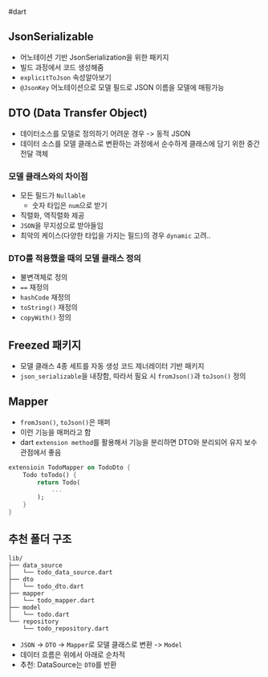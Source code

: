 #dart 

## JsonSerializable
- 어노테이션 기반 JsonSerialization을 위한 패키지
- 빌드 과정에서 코드 생성해줌
- `explicitToJson` 속성알아보기
- `@JsonKey` 어노테이션으로 모델 필드로 JSON 이름을 모델에 매핑가능

## DTO (Data Transfer Object)
- 데이터소스를 모델로 정의하기 어려운 경우 -> 동적 JSON
- 데이터 소스를 모델 클래스로 변환하는 과정에서 순수하게 클래스에 담기 위한 중간 전달 객체

### 모델 클래스와의 차이점
- 모든 필드가 `Nullable`
	- 숫자 타입은 `num`으로 받기
- 직렬화, 역직렬화 제공
- `JSON`을 무지성으로 받아들임
- 최악의 케이스(다양한 타입을 가지는 필드)의 경우 `dynamic` 고려..

### DTO를 적용했을 때의 모델 클래스 정의
- 불변객체로 정의
- `==` 재정의
- `hashCode` 재정의
- `toString()` 재정의
- `copyWith()` 정의

## Freezed 패키지
- 모델 클래스 4종 세트를 자동 생성 코드 제너레이터 기반 패키지
- `json_serializable`을 내장함, 따라서 필요 시 `fromJson()`과 `toJson()` 정의

## Mapper
- `fromJson()`, `toJson()`은 매퍼
- 이런 기능을 매퍼라고 함
- dart `extension method`를 활용해서 기능을 분리하면 DTO와 분리되어 유지 보수 관점에서 좋음


```dart
extensioin TodoMapper on TodoDto {
	Todo toTodo() {
		return Todo(
			...
		);
	}
}
```

## 추천 폴더 구조

```
lib/
├── data_source
│   └── todo_data_source.dart
├── dto
│   └── todo_dto.dart
├── mapper
│   └── todo_mapper.dart
├── model
│   └── todo.dart
└── repository
    └── todo_repository.dart
```

- `JSON` -> `DTO` -> `Mapper`로 모델 클래스로 변환 -> `Model`
- 데이터 흐름은 위에서 아래로 순차적
- 추천: DataSource는 `DTO`를 반환